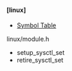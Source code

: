 





#### [linux]

* [Symbol Table](linux/symbol-table.md)

linux/module.h






* setup_sysctl_set
* retire_sysctl_set